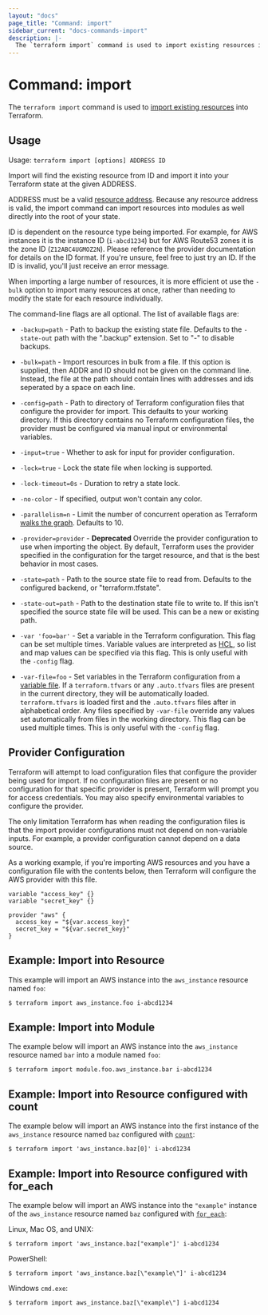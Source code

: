 ```yaml
---
layout: "docs"
page_title: "Command: import"
sidebar_current: "docs-commands-import"
description: |-
  The `terraform import` command is used to import existing resources into Terraform.
---
```


# Command: import

The `terraform import` command is used to
[import existing resources](/docs/import/index.html)
into Terraform.

## Usage

Usage: `terraform import [options] ADDRESS ID`

Import will find the existing resource from ID and import it into your Terraform
state at the given ADDRESS.

ADDRESS must be a valid [resource address](/docs/internals/resource-addressing.html).
Because any resource address is valid, the import command can import resources
into modules as well directly into the root of your state.

ID is dependent on the resource type being imported. For example, for AWS
instances it is the instance ID (`i-abcd1234`) but for AWS Route53 zones
it is the zone ID (`Z12ABC4UGMOZ2N`). Please reference the provider documentation for details
on the ID format. If you're unsure, feel free to just try an ID. If the ID
is invalid, you'll just receive an error message.

When importing a large number of resources, it is more efficient ot use the `-bulk` option
to import many resources at once, rather than needing to modify the state for each
resource individually.

The command-line flags are all optional. The list of available flags are:

* `-backup=path` - Path to backup the existing state file. Defaults to
  the `-state-out` path with the ".backup" extension. Set to "-" to disable
  backups.

* `-bulk=path` - Import resources in bulk from a file. If this option is
  supplied, then ADDR and ID should not be given on the command line. Instead,
  the file at the path should contain lines with addresses and ids seperated by a
  space on each line.

* `-config=path` - Path to directory of Terraform configuration files that
  configure the provider for import. This defaults to your working directory.
  If this directory contains no Terraform configuration files, the provider
  must be configured via manual input or environmental variables.

* `-input=true` - Whether to ask for input for provider configuration.

* `-lock=true` - Lock the state file when locking is supported.

* `-lock-timeout=0s` - Duration to retry a state lock.

* `-no-color` - If specified, output won't contain any color.

* `-parallelism=n` - Limit the number of concurrent operation as Terraform
  [walks the graph](/docs/internals/graph.html#walking-the-graph). Defaults
  to 10.

* `-provider=provider` - **Deprecated** Override the provider configuration to
use when importing the object. By default, Terraform uses the provider specified
in the configuration for the target resource, and that is the best behavior in most cases.

* `-state=path` - Path to the source state file to read from. Defaults to the
  configured backend, or "terraform.tfstate".

* `-state-out=path` - Path to the destination state file to write to. If this
  isn't specified the source state file will be used. This can be a new or
  existing path.

* `-var 'foo=bar'` - Set a variable in the Terraform configuration. This flag
  can be set multiple times. Variable values are interpreted as
  [HCL](/docs/configuration/syntax.html#HCL), so list and map values can be
  specified via this flag. This is only useful with the `-config` flag.

* `-var-file=foo` - Set variables in the Terraform configuration from
  a [variable file](/docs/configuration/variables.html#variable-files). If
  a `terraform.tfvars` or any `.auto.tfvars` files are present in the current
  directory, they will be automatically loaded. `terraform.tfvars` is loaded
  first and the `.auto.tfvars` files after in alphabetical order. Any files
  specified by `-var-file` override any values set automatically from files in
  the working directory. This flag can be used multiple times. This is only
  useful with the `-config` flag.

## Provider Configuration

Terraform will attempt to load configuration files that configure the
provider being used for import. If no configuration files are present or
no configuration for that specific provider is present, Terraform will
prompt you for access credentials. You may also specify environmental variables
to configure the provider.

The only limitation Terraform has when reading the configuration files
is that the import provider configurations must not depend on non-variable
inputs. For example, a provider configuration cannot depend on a data
source.

As a working example, if you're importing AWS resources and you have a
configuration file with the contents below, then Terraform will configure
the AWS provider with this file.

```hcl
variable "access_key" {}
variable "secret_key" {}

provider "aws" {
  access_key = "${var.access_key}"
  secret_key = "${var.secret_key}"
}
```

## Example: Import into Resource

This example will import an AWS instance into the `aws_instance` resource named `foo`:

```shell
$ terraform import aws_instance.foo i-abcd1234
```

## Example: Import into Module

The example below will import an AWS instance into the `aws_instance` resource named `bar` into a module named `foo`:

```shell
$ terraform import module.foo.aws_instance.bar i-abcd1234
```

## Example: Import into Resource configured with count

The example below will import an AWS instance into the first instance of the `aws_instance` resource named `baz` configured with
[`count`](/docs/configuration/resources.html#count-multiple-resource-instances-by-count):

```shell
$ terraform import 'aws_instance.baz[0]' i-abcd1234
```

## Example: Import into Resource configured with for_each

The example below will import an AWS instance into the `"example"` instance of the `aws_instance` resource named `baz` configured with
[`for_each`](/docs/configuration/resources.html#for_each-multiple-resource-instances-defined-by-a-map-or-set-of-strings):

Linux, Mac OS, and UNIX:

```shell
$ terraform import 'aws_instance.baz["example"]' i-abcd1234
```

PowerShell:

```shell
$ terraform import 'aws_instance.baz[\"example\"]' i-abcd1234
```

Windows `cmd.exe`:

```shell
$ terraform import aws_instance.baz[\"example\"] i-abcd1234
```
